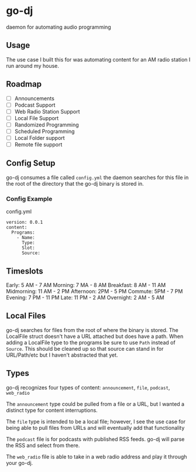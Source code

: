 # go-dj
daemon for automating audio programming 

## Usage
The use case I built this for was automating content for an AM radio station I run around my house.

## Roadmap
- [ ] Announcements
- [ ] Podcast Support
- [ ] Web Radio Station Support
- [ ] Local File Support
- [ ] Randomized Programming
- [ ] Scheduled Programming
- [ ] Local Folder support
- [ ] Remote file support

## Config Setup

go-dj consumes a file called `config.yml` the daemon searches for this file in the root of the directory
that the go-dj binary is stored in.

### Config Example

config.yml
```
version: 0.0.1
content:
  Programs:
    - Name:
      Type:
      Slot:
      Source:
```


## Timeslots
Early: 5 AM - 7 AM
Morning: 7 MA - 8 AM
Breakfast: 8 AM - 11 AM
Midmorning: 11 AM - 2 PM
Afternoon: 2PM - 5 PM
Commute: 5PM - 7 PM
Evening: 7 PM - 11 PM
Late: 11 PM - 2 AM
Overnight: 2 AM - 5 AM

## Local Files
go-dj searches for files from the root of where the binary is stored. The LocalFile struct doesn't have a URL attached
but does have a path. When adding a LocalFile type to the programs be sure to use `Path` instead of `Source`. This should
be cleaned up so that source can stand in for URL/Path/etc but I haven't abstracted that yet.

## Types

go-dj recognizes four types of content: `announcement`, `file`, `podcast`, `web_radio`

The `announcement` type could be pulled from a file or a URL, but I wanted a distinct type for content interruptions.

The `file` type is intended to be a local file; however, I see the use case for being able to pull files from URLs and will
eventually add that functionality

The `podcast` file is for podcasts with published RSS feeds. go-dj will parse the RSS and select from there.

The `web_radio` file is able to take in a web radio address and play it through your go-dj.